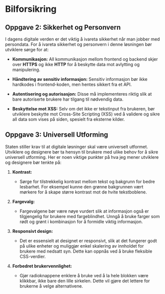 # Bilforsikring

## Oppgave 2: Sikkerhet og Personvern

I dagens digitale verden er det viktig å ivareta sikkerhet når man jobber med persondata. For å ivareta sikkerhet og personvern i denne løsningen bør utviklere sørge for at:

- **Kommunikasjon:** All kommunikasjon mellom frontend og backend skjer over **HTTPS** og ikke **HTTP** for å beskytte data mot avlytting og manipulering.
  
- **Håndtering av sensitiv informasjon:** Sensitiv informasjon bør ikke hardkodes i frontend-koden, men hentes sikkert fra et API.

- **Autentisering og autorisasjon:** Disse må implementeres riktig slik at bare autoriserte brukere har tilgang til nødvendig data.

- **Beskyttelse mot XSS:** Selv om det ikke er tekstinput fra brukeren, bør utviklere beskytte mot Cross-Site Scripting (XSS) ved å validere og sikre all data som vises på siden, spesielt fra eksterne kilder.

## Oppgave 3: Universell Utforming

Staten stiller krav til at digitale løsninger skal være universelt utformet. Utviklere og designere bør ta hensyn til brukere med ulike behov for å sikre universell utforming. Her er noen viktige punkter på hva jeg mener utviklere og designere bør tenkte på:

1. **Kontrast:** 
   - Sørge for tilstrekkelig kontrast mellom tekst og bakgrunn for bedre lesbarhet. For eksempel kunne den grønne bakgrunnen vært mørkere for å skape større kontrast mot de hvite tekstboblene.

2. **Fargevalg:** 
   - Fargevalgene bør være nøye vurdert slik at informasjon også er tilgjengelig for brukere med fargeblindhet. Unngå å bruke farger som rødt og grønt i kombinasjon for å formidle viktig informasjon.

3. **Responsivt design:** 
   - Det er essensielt at designet er responsivt, slik at det fungerer godt på ulike enheter og muliggjør enkel skalering av innholdet for brukere med nedsatt syn. Dette kan oppnås ved å bruke fleksible CSS-verdier.

4. **Forbedret brukervennlighet:**
   - Gjør radioknappene enklere å bruke ved å la hele blokken være klikkbar, ikke bare den lille sirkelen. Dette vil gjøre det lettere for brukerne å velge alternativene.


